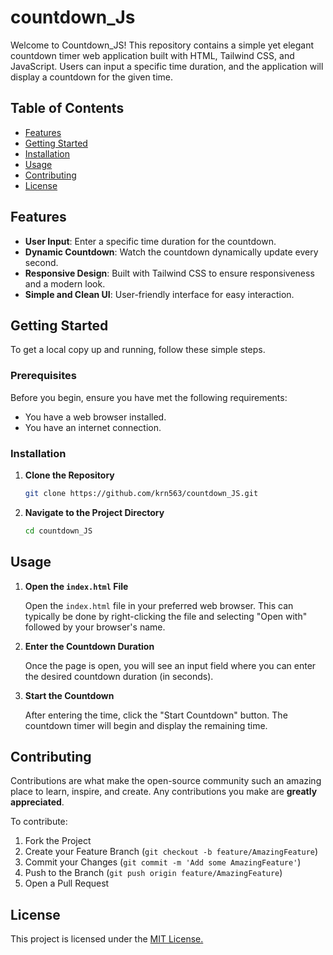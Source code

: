 # countdown_Js

Welcome to Countdown_JS! This repository contains a simple yet elegant countdown timer web application built with HTML, Tailwind CSS, and JavaScript. Users can input a specific time duration, and the application will display a countdown for the given time.

## Table of Contents

- [Features](#features)
- [Getting Started](#getting-started)
- [Installation](#installation)
- [Usage](#usage)
- [Contributing](#contributing)
- [License](#license)

## Features

- **User Input**: Enter a specific time duration for the countdown.
- **Dynamic Countdown**: Watch the countdown dynamically update every second.
- **Responsive Design**: Built with Tailwind CSS to ensure responsiveness and a modern look.
- **Simple and Clean UI**: User-friendly interface for easy interaction.

## Getting Started

To get a local copy up and running, follow these simple steps.

### Prerequisites

Before you begin, ensure you have met the following requirements:

- You have a web browser installed.
- You have an internet connection.

### Installation

1. **Clone the Repository**

   ```sh
   git clone https://github.com/krn563/countdown_JS.git
   ```

2. **Navigate to the Project Directory**

   ```sh
   cd countdown_JS
   ```

## Usage

1. **Open the `index.html` File**

   Open the `index.html` file in your preferred web browser. This can typically be done by right-clicking the file and selecting "Open with" followed by your browser's name.

2. **Enter the Countdown Duration**

   Once the page is open, you will see an input field where you can enter the desired countdown duration (in seconds).

3. **Start the Countdown**

   After entering the time, click the "Start Countdown" button. The countdown timer will begin and display the remaining time.

## Contributing

Contributions are what make the open-source community such an amazing place to learn, inspire, and create. Any contributions you make are **greatly appreciated**.

To contribute:

1. Fork the Project
2. Create your Feature Branch (`git checkout -b feature/AmazingFeature`)
3. Commit your Changes (`git commit -m 'Add some AmazingFeature'`)
4. Push to the Branch (`git push origin feature/AmazingFeature`)
5. Open a Pull Request

## License

This project is licensed under the [MIT License.](https://choosealicense.com/licenses/mit/)

